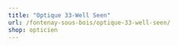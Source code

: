 ```yaml
---
title: "Optique 33-Well Seen"
url: /fontenay-sous-bois/optique-33-well-seen/
shop: opticien
---
```

